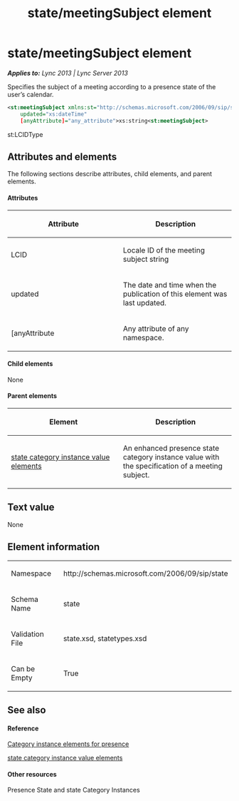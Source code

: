 ﻿---
title: state/meetingSubject element
TOCTitle: state/meetingSubject element
ms:assetid: b1cd1e00-d99b-4d5a-90ff-74f45c33d6dc
ms:mtpsurl: https://msdn.microsoft.com/en-us/library/Dn438962(v=office.15)
ms:contentKeyID: 57093999
ms.date: 07/24/2014
mtps_version: v=office.15
dev_langs:
- xml
---

# state/meetingSubject element


_**Applies to:** Lync 2013 | Lync Server 2013_

Specifies the subject of a meeting according to a presence state of the user’s calendar.

``` xml
<st:meetingSubject xmlns:st="http://schemas.microsoft.com/2006/09/sip/state"     LCID="xs:unsignedInt"
    updated="xs:dateTime"
    [anyAttribute]="any_attribute">xs:string<st:meetingSubject>
```

st:LCIDType

## Attributes and elements

The following sections describe attributes, child elements, and parent elements.

#### Attributes

<table>
<colgroup>
<col style="width: 50%" />
<col style="width: 50%" />
</colgroup>
<thead>
<tr class="header">
<th><p>Attribute</p></th>
<th><p>Description</p></th>
</tr>
</thead>
<tbody>
<tr class="odd">
<td><p>LCID</p></td>
<td><p>Locale ID of the meeting subject string</p></td>
</tr>
<tr class="even">
<td><p>updated</p></td>
<td><p>The date and time when the publication of this element was last updated.</p></td>
</tr>
<tr class="odd">
<td><p>[anyAttribute</p></td>
<td><p>Any attribute of any namespace.</p></td>
</tr>
</tbody>
</table>


#### Child elements

None

#### Parent elements

<table>
<colgroup>
<col style="width: 50%" />
<col style="width: 50%" />
</colgroup>
<thead>
<tr class="header">
<th><p>Element</p></th>
<th><p>Description</p></th>
</tr>
</thead>
<tbody>
<tr class="odd">
<td><p><a href="state-category-instance-value-elements.md">state category instance value elements</a></p></td>
<td><p>An enhanced presence state category instance value with the specification of a meeting subject.</p></td>
</tr>
</tbody>
</table>


## Text value

None

## Element information

<table>
<colgroup>
<col style="width: 50%" />
<col style="width: 50%" />
</colgroup>
<tbody>
<tr class="odd">
<td><p>Namespace</p></td>
<td><p>http://schemas.microsoft.com/2006/09/sip/state</p></td>
</tr>
<tr class="even">
<td><p>Schema Name</p></td>
<td><p>state</p></td>
</tr>
<tr class="odd">
<td><p>Validation File</p></td>
<td><p>state.xsd, statetypes.xsd</p></td>
</tr>
<tr class="even">
<td><p>Can be Empty</p></td>
<td><p>True</p></td>
</tr>
</tbody>
</table>


## See also

#### Reference

[Category instance elements for presence](category-instance-elements-for-presence.md)

[state category instance value elements](state-category-instance-value-elements.md)

#### Other resources

Presence State and state Category Instances

